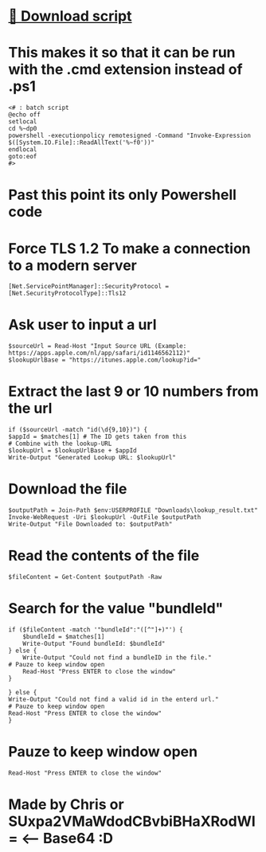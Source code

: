 # [💾 Download script](https://github.com/ILikeLight/Bundle-ID-Finder/blob/main/Bundle%20ID%20Finder.cmd)

# This makes it so that it can be run with the .cmd extension instead of .ps1
    <# : batch script
    @echo off
    setlocal
    cd %~dp0
    powershell -executionpolicy remotesigned -Command "Invoke-Expression $([System.IO.File]::ReadAllText('%~f0'))"
    endlocal
    goto:eof
    #>

# Past this point its only Powershell code

# Force TLS 1.2 To make a connection to a modern server
    [Net.ServicePointManager]::SecurityProtocol = [Net.SecurityProtocolType]::Tls12

# Ask user to input a url
    $sourceUrl = Read-Host "Input Source URL (Example: https://apps.apple.com/nl/app/safari/id1146562112)"
    $lookupUrlBase = "https://itunes.apple.com/lookup?id="

# Extract the last 9 or 10 numbers from the url
    if ($sourceUrl -match "id(\d{9,10})") {
    $appId = $matches[1] # The ID gets taken from this
    # Combine with the lookup-URL
    $lookupUrl = $lookupUrlBase + $appId
    Write-Output "Generated Lookup URL: $lookupUrl"
    
# Download the file
    $outputPath = Join-Path $env:USERPROFILE "Downloads\lookup_result.txt"
    Invoke-WebRequest -Uri $lookupUrl -OutFile $outputPath
    Write-Output "File Downloaded to: $outputPath"

 # Read the contents of the file
    $fileContent = Get-Content $outputPath -Raw

 # Search for the value "bundleId"
    if ($fileContent -match '"bundleId":"([^"]+)"') {
        $bundleId = $matches[1]
        Write-Output "Found bundleId: $bundleId"
    } else {
        Write-Output "Could not find a bundleID in the file."
	# Pauze to keep window open
        Read-Host "Press ENTER to close the window"
    }
    
    } else {
    Write-Output "Could not find a valid id in the enterd url."
	# Pauze to keep window open
    Read-Host "Press ENTER to close the window"
    }

# Pauze to keep window open
    Read-Host "Press ENTER to close the window"


# Made by Chris or SUxpa2VMaWdodCBvbiBHaXRodWI= <-- Base64 :D
